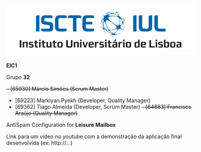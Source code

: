 ![alt text](/Logo.jpg)


**EIC1**

Grupo **32**

~~- [65930] Márcio Simões (Scrum Master)~~
- [69223] Markiyan Pyekh (Developer, Quality Manager) 
- [69362] Tiago Almeida (Developer, Scrum Master)
~~- [64883] Francisco Araújo (Quality Manager)~~

AntiSpam Configuration for **Leisure Mailbox**

Link para um vídeo no youtube com a demonstração da aplicação final desenvolvida (ex: http://...)

